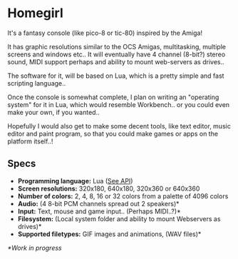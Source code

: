 Homegirl
========
It's a fantasy console (like pico-8 or tic-80) inspired by the Amiga!

It has graphic resolutions similar to the OCS Amigas, multitasking, multiple screens and windows etc.. It will eventually have 4 channel (8-bit?) stereo sound, MIDI support perhaps and ability to mount web-servers as drives..

The software for it, will be based on Lua, which is a pretty simple and fast scripting language..

Once the console is somewhat complete, I plan on writing an "operating system" for it in Lua, which would resemble Workbench.. or you could even make your own, if you wanted..

Hopefully I would also get to make some decent tools, like text editor, music editor and paint program, so that you could make games or apps on the platform itself..!

Specs
-----
 - **Programming language:** Lua ([See API](./api.md))
 - **Screen resolutions:** 320x180, 640x180, 320x360 or 640x360
 - **Number of colors:** 2, 4, 8, 16 or 32 colors from a palette of 4096 colors
 - **Audio:** (4 8-bit PCM channels spread out 2 speakers)*
 - **Input:** Text, mouse and game input.. (Perhaps MIDI..?)*
 - **Filesystem:** (Local system folder and ability to mount Webservers as drives)*
 - **Supported filetypes:** GIF images and animations, (WAV files)*

_*Work in progress_